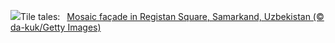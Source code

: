 ![](https://www.bing.com/th?id=OHR.RegistanUzbekistan_EN-US7287760362_UHD.jpg&w=1000)Tile tales:&nbsp;&ensp;[Mosaic façade in Registan Square, Samarkand, Uzbekistan (© da-kuk/Getty Images)](https://www.bing.com/th?id=OHR.RegistanUzbekistan_EN-US7287760362_UHD.jpg)
<br><br/>

